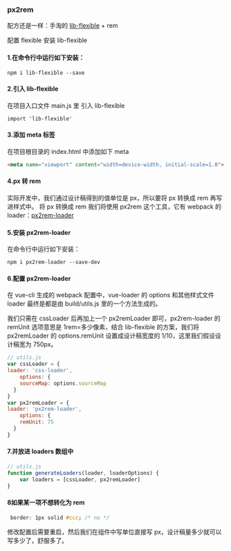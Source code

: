 ### px2rem

配方还是一样：手淘的 [lib-flexible](https://github.com/amfe/lib-flexible) + rem

配置 flexible
安装 lib-flexible

#### 1.在命令行中运行如下安装：

```
npm i lib-flexible --save
```

#### 2.引入 lib-flexible

在项目入口文件 main.js 里 引入 lib-flexible
```
import 'lib-flexible'
```

#### 3.添加 meta 标签

在项目根目录的 index.html 中添加如下 meta
 ``` html
 <meta name="viewport" content="width=device-width, initial-scale=1.0">
 ```

#### 4.px 转 rem

实际开发中，我们通过设计稿得到的值单位是 px，所以要将 px 转换成 rem 再写进样式中。
将 px 转换成 rem 我们将使用 px2rem 这个工具，它有 webpack 的 loader：[px2rem-loader](https://github.com/Jinjiang/px2rem-loader)

#### 5.安装 px2rem-loader

在命令行中运行如下安装：
```
npm i px2rem-loader --save-dev
```

#### 6.配置 px2rem-loader

在 vue-cli 生成的 webpack 配置中，vue-loader 的 options 和其他样式文件 loader 最终是都是由 build/utils.js 里的一个方法生成的。

我们只需在 cssLoader 后再加上一个 px2remLoader 即可，px2rem-loader 的 remUnit 选项意思是 1rem=多少像素，结合 lib-flexible 的方案，我们将 px2remLoader 的 options.remUnit 设置成设计稿宽度的 1/10，这里我们假设设计稿宽为 750px。

``` js
// utils.js
var cssLoader = {
loader: 'css-loader',
    options: {
    sourceMap: options.sourceMap
  }
}
var px2remLoader = {
loader: 'px2rem-loader',
    options: {
    remUnit: 75
  }
}
```

#### 7.并放进 loaders 数组中

``` js
// utils.js
function generateLoaders(loader, loaderOptions) {
    var loaders = [cssLoader, px2remLoader]
}
```

#### 8如果某一项不想转化为 rem

``` css
 border: 1px solid #ccc; /* no */
```

修改配置后需要重启，然后我们在组件中写单位直接写 px，设计稿量多少就可以写多少了，舒服多了。